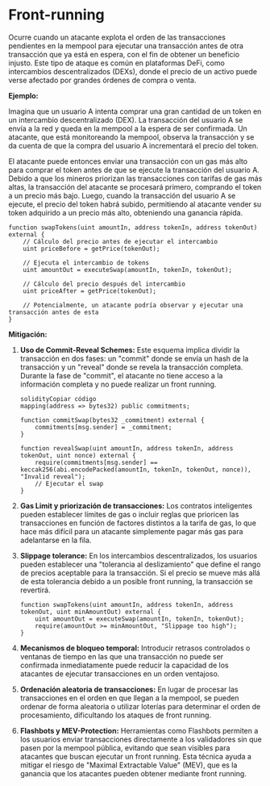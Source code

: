 # Front-running

Ocurre cuando un atacante explota el orden de las transacciones pendientes en la mempool para ejecutar una transacción antes de otra transacción que ya está en espera, con el fin de obtener un beneficio injusto. Este tipo de ataque es común en plataformas DeFi, como intercambios descentralizados (DEXs), donde el precio de un activo puede verse afectado por grandes órdenes de compra o venta.

**Ejemplo:**

Imagina que un usuario A intenta comprar una gran cantidad de un token en un intercambio descentralizado (DEX). La transacción del usuario A se envía a la red y queda en la mempool a la espera de ser confirmada. Un atacante, que está monitoreando la mempool, observa la transacción y se da cuenta de que la compra del usuario A incrementará el precio del token.

El atacante puede entonces enviar una transacción con un gas más alto para comprar el token antes de que se ejecute la transacción del usuario A. Debido a que los mineros priorizan las transacciones con tarifas de gas más altas, la transacción del atacante se procesará primero, comprando el token a un precio más bajo. Luego, cuando la transacción del usuario A se ejecute, el precio del token habrá subido, permitiendo al atacante vender su token adquirido a un precio más alto, obteniendo una ganancia rápida.

```solidity
function swapTokens(uint amountIn, address tokenIn, address tokenOut) external {
    // Cálculo del precio antes de ejecutar el intercambio
    uint priceBefore = getPrice(tokenOut);

    // Ejecuta el intercambio de tokens
    uint amountOut = executeSwap(amountIn, tokenIn, tokenOut);

    // Cálculo del precio después del intercambio
    uint priceAfter = getPrice(tokenOut);

    // Potencialmente, un atacante podría observar y ejecutar una transacción antes de esta
}
```

**Mitigación:**

1.  **Uso de Commit-Reveal Schemes:** Este esquema implica dividir la transacción en dos fases: un "commit" donde se envía un hash de la transacción y un "reveal" donde se revela la transacción completa. Durante la fase de "commit", el atacante no tiene acceso a la información completa y no puede realizar un front running.

    ```solidity
    solidityCopiar código
    mapping(address => bytes32) public commitments;

    function commitSwap(bytes32 _commitment) external {
        commitments[msg.sender] = _commitment;
    }

    function revealSwap(uint amountIn, address tokenIn, address tokenOut, uint nonce) external {
        require(commitments[msg.sender] == keccak256(abi.encodePacked(amountIn, tokenIn, tokenOut, nonce)), "Invalid reveal");
        // Ejecutar el swap
    }
    ```
2. **Gas Limit y priorización de transacciones:** Los contratos inteligentes pueden establecer límites de gas o incluir reglas que prioricen las transacciones en función de factores distintos a la tarifa de gas, lo que hace más difícil para un atacante simplemente pagar más gas para adelantarse en la fila.
3.  **Slippage tolerance:** En los intercambios descentralizados, los usuarios pueden establecer una "tolerancia al deslizamiento" que define el rango de precios aceptable para la transacción. Si el precio se mueve más allá de esta tolerancia debido a un posible front running, la transacción se revertirá.

    ```solidity
    function swapTokens(uint amountIn, address tokenIn, address tokenOut, uint minAmountOut) external {
        uint amountOut = executeSwap(amountIn, tokenIn, tokenOut);
        require(amountOut >= minAmountOut, "Slippage too high");
    }
    ```
4. **Mecanismos de bloqueo temporal:** Introducir retrasos controlados o ventanas de tiempo en las que una transacción no puede ser confirmada inmediatamente puede reducir la capacidad de los atacantes de ejecutar transacciones en un orden ventajoso.
5. **Ordenación aleatoria de transacciones:** En lugar de procesar las transacciones en el orden en que llegan a la mempool, se pueden ordenar de forma aleatoria o utilizar loterías para determinar el orden de procesamiento, dificultando los ataques de front running.
6. **Flashbots y MEV-Protection:** Herramientas como Flashbots permiten a los usuarios enviar transacciones directamente a los validadores sin que pasen por la mempool pública, evitando que sean visibles para atacantes que buscan ejecutar un front running. Esta técnica ayuda a mitigar el riesgo de "Maximal Extractable Value" (MEV), que es la ganancia que los atacantes pueden obtener mediante front running.
